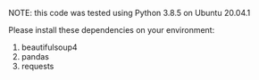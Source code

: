 NOTE: this code was tested using Python 3.8.5 on Ubuntu 20.04.1

Please install these dependencies on your environment:
1. beautifulsoup4
2. pandas
3. requests
